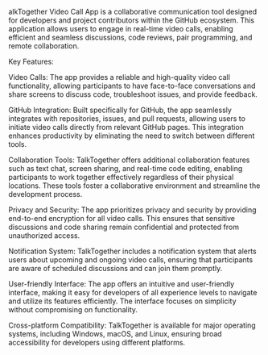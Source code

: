 alkTogether Video Call App is a collaborative communication tool designed for developers and project contributors within the GitHub ecosystem. This application allows users to engage in real-time video calls, enabling efficient and seamless discussions, code reviews, pair programming, and remote collaboration.

Key Features:

Video Calls: The app provides a reliable and high-quality video call functionality, allowing participants to have face-to-face conversations and share screens to discuss code, troubleshoot issues, and provide feedback.

GitHub Integration: Built specifically for GitHub, the app seamlessly integrates with repositories, issues, and pull requests, allowing users to initiate video calls directly from relevant GitHub pages. This integration enhances productivity by eliminating the need to switch between different tools.

Collaboration Tools: TalkTogether offers additional collaboration features such as text chat, screen sharing, and real-time code editing, enabling participants to work together effectively regardless of their physical locations. These tools foster a collaborative environment and streamline the development process.

Privacy and Security: The app prioritizes privacy and security by providing end-to-end encryption for all video calls. This ensures that sensitive discussions and code sharing remain confidential and protected from unauthorized access.

Notification System: TalkTogether includes a notification system that alerts users about upcoming and ongoing video calls, ensuring that participants are aware of scheduled discussions and can join them promptly.

User-friendly Interface: The app offers an intuitive and user-friendly interface, making it easy for developers of all experience levels to navigate and utilize its features efficiently. The interface focuses on simplicity without compromising on functionality.

Cross-platform Compatibility: TalkTogether is available for major operating systems, including Windows, macOS, and Linux, ensuring broad accessibility for developers using different platforms.
